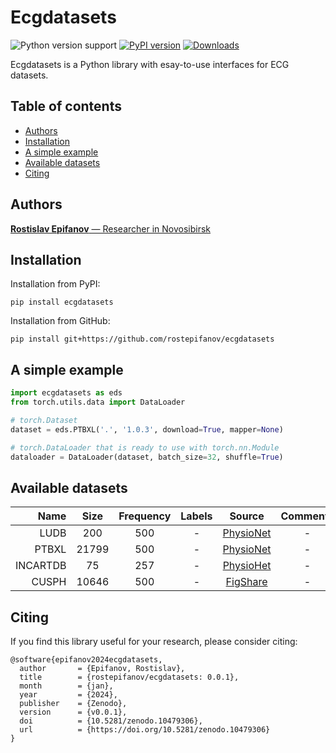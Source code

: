# **E**cg**d**ata**s**ets

![Python version support](https://img.shields.io/pypi/pyversions/ecgdatasets)
[![PyPI version](https://badge.fury.io/py/ecgdatasets.svg)](https://badge.fury.io/py/ecgdatasets)
[![Downloads](https://pepy.tech/badge/ecgdatasets/month)](https://pepy.tech/project/ecgdatasets?versions=0.0.*)

Ecgdatasets is a Python library with esay-to-use interfaces for ECG datasets.

## Table of contents
- [Authors](#authors)
- [Installation](#installation)
- [A simple example](#a-simple-example)
- [Available datasets](#available-datasets)
- [Citing](#citing)

## Authors
[**Rostislav Epifanov** — Researcher in Novosibirsk]()

## Installation
Installation from PyPI:

```
pip install ecgdatasets
```

Installation from GitHub:

```
pip install git+https://github.com/rostepifanov/ecgdatasets
```

## A simple example

```python
import ecgdatasets as eds
from torch.utils.data import DataLoader

# torch.Dataset
dataset = eds.PTBXL('.', '1.0.3', download=True, mapper=None)

# torch.DataLoader that is ready to use with torch.nn.Module
dataloader = DataLoader(dataset, batch_size=32, shuffle=True)
```

## Available datasets

| Name      | Size  | Frequency | Labels | Source                                                 | Comments |
| ---:      | :---: | :---:     |:---:   | :---:                                                  | :---:    |
| LUDB      | 200   | 500       | -      | [PhysioNet](https://physionet.org/content/ludb/)       | -        |
| PTBXL     | 21799 | 500       | -      | [PhysioNet](https://physionet.org/content/ptb-xl/)     | -        |
| INCARTDB  | 75    | 257       | -      | [PhysioHet](https://physionet.org/content/ptb-xl/)     | -        |
| CUSPH     | 10646 | 500       | -      | [FigShare](https://figshare.com/collections/_/4560497) | -        |

## Citing

If you find this library useful for your research, please consider citing:

```
@software{epifanov2024ecgdatasets,
  author       = {Epifanov, Rostislav},
  title        = {rostepifanov/ecgdatasets: 0.0.1},
  month        = {jan},
  year         = {2024},
  publisher    = {Zenodo},
  version      = {v0.0.1},
  doi          = {10.5281/zenodo.10479306},
  url          = {https://doi.org/10.5281/zenodo.10479306}
}
```
